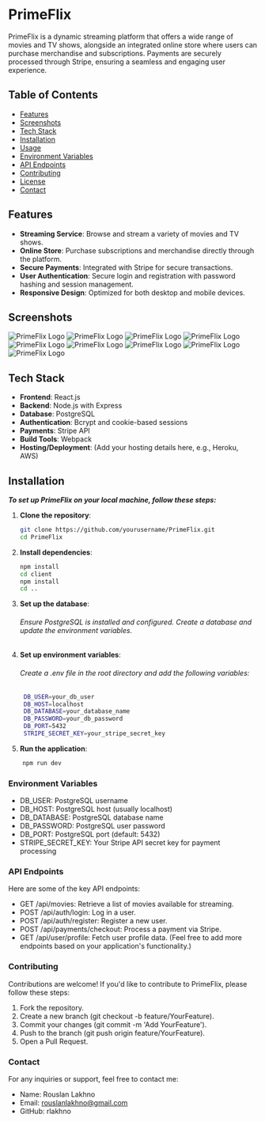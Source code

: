 # PrimeFlix

PrimeFlix is a dynamic streaming platform that offers a wide range of movies and TV shows, alongside an integrated online store where users can purchase merchandise and subscriptions. Payments are securely processed through Stripe, ensuring a seamless and engaging user experience.

## Table of Contents

- [Features](#features)
- [Screenshots](#screenshots)
- [Tech Stack](#tech-stack)
- [Installation](#installation)
- [Usage](#usage)
- [Environment Variables](#environment-variables)
- [API Endpoints](#api-endpoints)
- [Contributing](#contributing)
- [License](#license)
- [Contact](#contact)


## Features

- **Streaming Service**: Browse and stream a variety of movies and TV shows.
- **Online Store**: Purchase subscriptions and merchandise directly through the platform.
- **Secure Payments**: Integrated with Stripe for secure transactions.
- **User Authentication**: Secure login and registration with password hashing and session management.
- **Responsive Design**: Optimized for both desktop and mobile devices.

## Screenshots

![PrimeFlix Logo](https://github.com/rlakhno/PrimeFlix/blob/main/frontend/public/images/Readme/home-page.jpg)
![PrimeFlix Logo](https://github.com/rlakhno/PrimeFlix/blob/main/frontend/public/images/Readme/login-page.jpg)
![PrimeFlix Logo](https://github.com/rlakhno/PrimeFlix/blob/main/frontend/public/images/Readme/profile-page.jpg)
![PrimeFlix Logo](https://github.com/rlakhno/PrimeFlix/blob/main/frontend/public/images/Readme/secure-checkout-page.jpg)
![PrimeFlix Logo](https://github.com/rlakhno/PrimeFlix/blob/main/frontend/public/images/Readme/shopping-cart-page.jpg)
![PrimeFlix Logo](https://github.com/rlakhno/PrimeFlix/blob/main/frontend/public/images/Readme/store-page.jpg)
![PrimeFlix Logo](https://github.com/rlakhno/PrimeFlix/blob/main/frontend/public/images/Readme/stripe-test-page.jpg)
![PrimeFlix Logo](https://github.com/rlakhno/PrimeFlix/blob/main/frontend/public/images/Readme/success-page.jpg)
![PrimeFlix Logo](https://github.com/rlakhno/PrimeFlix/blob/main/frontend/public/images/Readme/videos-page.jpg)

## Tech Stack

- **Frontend**: React.js
- **Backend**: Node.js with Express
- **Database**: PostgreSQL
- **Authentication**: Bcrypt and cookie-based sessions
- **Payments**: Stripe API
- **Build Tools**: Webpack
- **Hosting/Deployment**: (Add your hosting details here, e.g., Heroku, AWS)

## Installation

***To set up PrimeFlix on your local machine, follow these steps:***

1. **Clone the repository**:
   ```bash
   git clone https://github.com/yourusername/PrimeFlix.git
   cd PrimeFlix

2. **Install dependencies**:
   ```bash
   npm install
   cd client
   npm install
   cd ..

3. **Set up the database**:

     ###### Ensure PostgreSQL is installed and configured. Create a database and update the environment variables.

4. **Set up environment variables**:

     ###### Create a .env file in the root directory and add the following variables:
   ```bash
    DB_USER=your_db_user
    DB_HOST=localhost
    DB_DATABASE=your_database_name
    DB_PASSWORD=your_db_password
    DB_PORT=5432
    STRIPE_SECRET_KEY=your_stripe_secret_key

5. **Run the application**:
```bash
    npm run dev

```
### Environment Variables
- DB_USER: PostgreSQL username
- DB_HOST: PostgreSQL host (usually localhost)
- DB_DATABASE: PostgreSQL database name
- DB_PASSWORD: PostgreSQL user password
- DB_PORT: PostgreSQL port (default: 5432)
- STRIPE_SECRET_KEY: Your Stripe API secret key for payment processing

### API Endpoints
Here are some of the key API endpoints:

- GET /api/movies: Retrieve a list of movies available for streaming.
- POST /api/auth/login: Log in a user.
- POST /api/auth/register: Register a new user.
- POST /api/payments/checkout: Process a payment via Stripe.
- GET /api/user/profile: Fetch user profile data.
(Feel free to add more endpoints based on your application's functionality.)

### Contributing
Contributions are welcome! If you'd like to contribute to PrimeFlix, please follow these steps:

1. Fork the repository.
2. Create a new branch (git checkout -b feature/YourFeature).
3. Commit your changes (git commit -m 'Add YourFeature').
4. Push to the branch (git push origin feature/YourFeature).
5. Open a Pull Request.

### Contact
For any inquiries or support, feel free to contact me:

- Name: Rouslan Lakhno
- Email: rouslanlakhno@gmail.com
- GitHub: rlakhno













